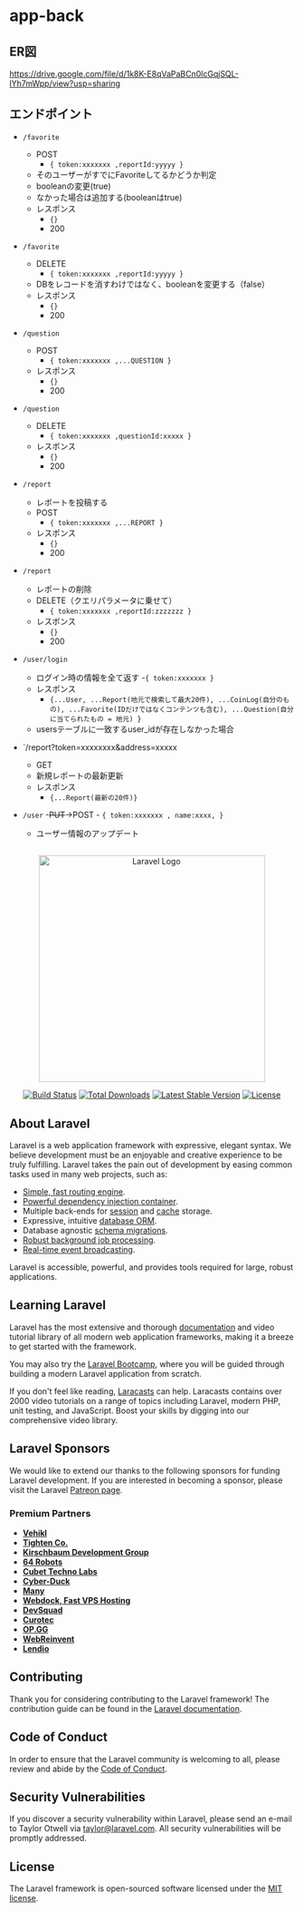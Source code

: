 # app-back
## ER図
https://drive.google.com/file/d/1k8K-E8qVaPaBCn0lcGqjSQL-lYh7mWpp/view?usp=sharing
## 
## エンドポイント
- `/favorite`
    - POST
        - `{
        token:xxxxxxx ,reportId:yyyyy
        }`
    - そのユーザーがすでにFavoriteしてるかどうか判定
    - booleanの変更(true)
    - なかった場合は追加する(booleanはtrue)
    - レスポンス
        - `{}`
        - 200

- `/favorite`
    - DELETE
        - `{
        token:xxxxxxx ,reportId:yyyyy
        }`
    - DBをレコードを消すわけではなく、booleanを変更する（false）
    - レスポンス
        - `{}`
        - 200

- `/question`
    - POST
        - `{
        token:xxxxxxx ,...QUESTION
        }`
    - レスポンス
        - `{}`
        - 200

- `/question`
    - DELETE
        - `{
        token:xxxxxxx ,questionId:xxxxx
        }`
    - レスポンス
        - `{}`
        - 200

- `/report`
    - レポートを投稿する
    - POST
        - `{
        token:xxxxxxx ,...REPORT
        }`
    - レスポンス
        - `{}`
        - 200

- `/report`
    - レポートの削除
    -  DELETE（クエリパラメータに乗せて）
        - `{
        token:xxxxxxx ,reportId:zzzzzzz
        }`
    - レスポンス
        - `{}`
        - 200

- `/user/login`
    - ログイン時の情報を全て返す
        -`{
        token:xxxxxxx
        }`
    - レスポンス
        - `{...User,
            ...Report(地元で検索して最大20件),
            ...CoinLog(自分のもの),
            ...Favorite(IDだけではなくコンテンツも含む),
            ...Question(自分に当てられたもの = 地元)
            }`
    - usersテーブルに一致するuser_idが存在しなかった場合

- `/report?token=xxxxxxxx&address=xxxxx
    - GET
    - 新規レポートの最新更新
    - レスポンス
        - `{...Report(最新の20件)}`


- `/user`
    -~~PUT~~→POST
        - `{
        token:xxxxxxx ,
        name:xxxx,
        }`
    - ユーザー情報のアップデート
##

<p align="center"><a href="https://laravel.com" target="_blank"><img src="https://raw.githubusercontent.com/laravel/art/master/logo-lockup/5%20SVG/2%20CMYK/1%20Full%20Color/laravel-logolockup-cmyk-red.svg" width="400" alt="Laravel Logo"></a></p>

<p align="center">
<a href="https://github.com/laravel/framework/actions"><img src="https://github.com/laravel/framework/workflows/tests/badge.svg" alt="Build Status"></a>
<a href="https://packagist.org/packages/laravel/framework"><img src="https://img.shields.io/packagist/dt/laravel/framework" alt="Total Downloads"></a>
<a href="https://packagist.org/packages/laravel/framework"><img src="https://img.shields.io/packagist/v/laravel/framework" alt="Latest Stable Version"></a>
<a href="https://packagist.org/packages/laravel/framework"><img src="https://img.shields.io/packagist/l/laravel/framework" alt="License"></a>
</p>

## About Laravel

Laravel is a web application framework with expressive, elegant syntax. We believe development must be an enjoyable and creative experience to be truly fulfilling. Laravel takes the pain out of development by easing common tasks used in many web projects, such as:

- [Simple, fast routing engine](https://laravel.com/docs/routing).
- [Powerful dependency injection container](https://laravel.com/docs/container).
- Multiple back-ends for [session](https://laravel.com/docs/session) and [cache](https://laravel.com/docs/cache) storage.
- Expressive, intuitive [database ORM](https://laravel.com/docs/eloquent).
- Database agnostic [schema migrations](https://laravel.com/docs/migrations).
- [Robust background job processing](https://laravel.com/docs/queues).
- [Real-time event broadcasting](https://laravel.com/docs/broadcasting).

Laravel is accessible, powerful, and provides tools required for large, robust applications.

## Learning Laravel

Laravel has the most extensive and thorough [documentation](https://laravel.com/docs) and video tutorial library of all modern web application frameworks, making it a breeze to get started with the framework.

You may also try the [Laravel Bootcamp](https://bootcamp.laravel.com), where you will be guided through building a modern Laravel application from scratch.

If you don't feel like reading, [Laracasts](https://laracasts.com) can help. Laracasts contains over 2000 video tutorials on a range of topics including Laravel, modern PHP, unit testing, and JavaScript. Boost your skills by digging into our comprehensive video library.

## Laravel Sponsors

We would like to extend our thanks to the following sponsors for funding Laravel development. If you are interested in becoming a sponsor, please visit the Laravel [Patreon page](https://patreon.com/taylorotwell).

### Premium Partners

- **[Vehikl](https://vehikl.com/)**
- **[Tighten Co.](https://tighten.co)**
- **[Kirschbaum Development Group](https://kirschbaumdevelopment.com)**
- **[64 Robots](https://64robots.com)**
- **[Cubet Techno Labs](https://cubettech.com)**
- **[Cyber-Duck](https://cyber-duck.co.uk)**
- **[Many](https://www.many.co.uk)**
- **[Webdock, Fast VPS Hosting](https://www.webdock.io/en)**
- **[DevSquad](https://devsquad.com)**
- **[Curotec](https://www.curotec.com/services/technologies/laravel/)**
- **[OP.GG](https://op.gg)**
- **[WebReinvent](https://webreinvent.com/?utm_source=laravel&utm_medium=github&utm_campaign=patreon-sponsors)**
- **[Lendio](https://lendio.com)**

## Contributing

Thank you for considering contributing to the Laravel framework! The contribution guide can be found in the [Laravel documentation](https://laravel.com/docs/contributions).

## Code of Conduct

In order to ensure that the Laravel community is welcoming to all, please review and abide by the [Code of Conduct](https://laravel.com/docs/contributions#code-of-conduct).

## Security Vulnerabilities

If you discover a security vulnerability within Laravel, please send an e-mail to Taylor Otwell via [taylor@laravel.com](mailto:taylor@laravel.com). All security vulnerabilities will be promptly addressed.

## License

The Laravel framework is open-sourced software licensed under the [MIT license](https://opensource.org/licenses/MIT).
